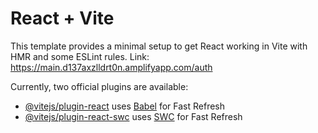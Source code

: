 # React + Vite

This template provides a minimal setup to get React working in Vite with HMR and some ESLint rules.
Link: https://main.d137axzlldrt0n.amplifyapp.com/auth

Currently, two official plugins are available:

- [@vitejs/plugin-react](https://github.com/vitejs/vite-plugin-react/blob/main/packages/plugin-react/README.md) uses [Babel](https://babeljs.io/) for Fast Refresh
- [@vitejs/plugin-react-swc](https://github.com/vitejs/vite-plugin-react-swc) uses [SWC](https://swc.rs/) for Fast Refresh
